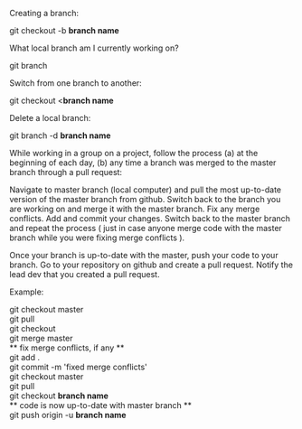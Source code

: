 Creating a branch:

git checkout -b **branch name**

What local branch am I currently working on?

git branch

Switch from one branch to another:

git checkout <**branch name**

Delete a local branch:

git branch -d **branch name**

While working in a group on a project, follow the process (a) at the beginning of each day,
(b) any time a branch was merged to the master branch through a pull request:

Navigate to master branch (local computer) and pull the most up-to-date version of the master branch from github. Switch back to the branch you are working on and merge it with the master branch. Fix any merge conflicts. Add and commit your changes. Switch back to the master branch and repeat the process ( just in case anyone merge code with the master branch while you were fixing merge conflicts ).

Once your branch is up-to-date with the master, push your code to your branch. Go to your repository on github and create a pull request. Notify the lead dev that you created a pull request.

Example:

git checkout master <br />
git pull <br />
git checkout <branch name> <br />
git merge master <br />
** fix merge conflicts, if any ** <br />
git add . <br />
git commit -m 'fixed merge conflicts' <br />
git checkout master <br />
git pull <br />
git checkout **branch name** <br />
** code is now up-to-date with master branch ** <br />
git push origin -u **branch name** <br />

